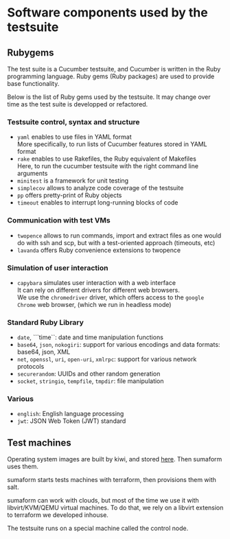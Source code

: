 # Software components used by the testsuite

## Rubygems

The test suite is a Cucumber testsuite, and Cucumber is written in the Ruby programming language. Ruby gems (Ruby packages) are used to provide base functionality.

Below is the list of Ruby gems used by the testsuite. It may change over time as the test suite is developped or refactored.

### Testsuite control, syntax and structure

* ```yaml``` enables to use files in YAML format<br /> More specifically, to run lists of Cucumber features stored in YAML format
* ```rake``` enables to use Rakefiles, the Ruby equivalent of Makefiles<br /> Here, to run the cucumber testsuite with the right command line arguments
* ```minitest``` is a framework for unit testing
* ```simplecov``` allows to analyze code coverage of the testsuite
* ```pp``` offers pretty-print of Ruby objects
* ```timeout``` enables to interrupt long-running blocks of code

### Communication with test VMs

* ```twopence``` allows to run commands, import and extract files as one would do with ssh and scp, but with a test-oriented approach (timeouts, etc)
* ```lavanda``` offers Ruby convenience extensions to twopence

### Simulation of user interaction

* ```capybara``` simulates user interaction with a web interface<br /> It can rely on different drivers for different web browsers.<br />
 We use the ```chromedriver``` driver, which offers access to the ```google Chrome``` web browser, (which we run in headless mode)

### Standard Ruby Library

* ```date```, ```time``: date and time manipulation functions
* ```base64```, ```json```, ```nokogiri```: support for various encodings and data formats: base64, json, XML
* ```net```, ```openssl```, ```uri```, ```open-uri```, ```xmlrpc```: support for various network protocols
* ```securerandom```: UUIDs and other random generation
* ```socket```, ```stringio```, ```tempfile```, ```tmpdir```: file manipulation

### Various

* ```english```: English language processing
* ```jwt```: JSON Web Token (JWT) standard


## Test machines

Operating system images are built by kiwi, and stored [here](http://download.suse.de/ibs/Devel:/Galaxy:/Terraform:/Images/). Then sumaform uses them.

sumaform starts tests machines with terraform, then provisions them with salt.

sumaform can work with clouds, but most of the time we use it with libvirt/KVM/QEMU virtual machines. To do that, we rely on a libvirt extension to terraform we developed inhouse.

The testsuite runs on a special machine called the control node.

